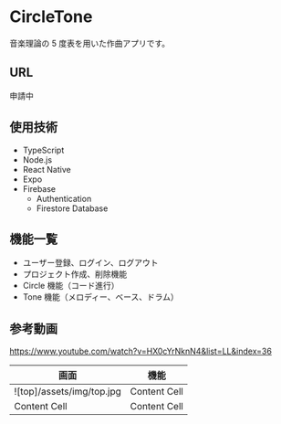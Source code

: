 # CircleTone

音楽理論の 5 度表を用いた作曲アプリです。

## URL

申請中

## 使用技術

- TypeScript
- Node.js
- React Native
- Expo
- Firebase
  - Authentication
  - Firestore Database

## 機能一覧

- ユーザー登録、ログイン、ログアウト
- プロジェクト作成、削除機能
- Circle 機能（コード進行）
- Tone 機能（メロディー、ベース、ドラム）

## 参考動画
https://www.youtube.com/watch?v=HX0cYrNknN4&list=LL&index=36

| 画面  |機能 |
| ------------- | ------------- |
| ![top]/assets/img/top.jpg  | Content Cell  |
| Content Cell  | Content Cell  |
